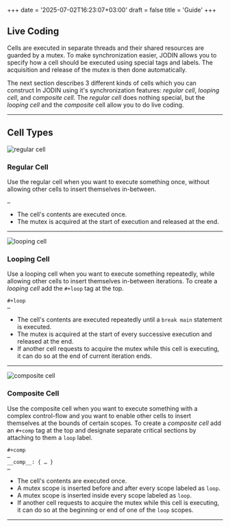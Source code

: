 +++
date = '2025-07-02T16:23:07+03:00'
draft = false
title = 'Guide'
+++

## Live Coding

Cells are executed in separate threads and their shared resources are guarded by a mutex. To make synchronization easier, JODIN allows you to specify how a cell should be executed using special tags and labels. The acquisition and release of the mutex is then done automatically.

The next section describes 3 different kinds of cells which you can construct In JODIN using it's synchronization features: _regular cell_, _looping cell_, and _composite cell_. The _regular cell_ does nothing special, but the _looping cell_ and the _composite_ cell allow you to do live coding.

---

## Cell Types

![regular cell](../regular-cell.png)

### Regular Cell

Use the regular cell when you want to execute something once, without allowing other cells to insert themselves in-between.

```
…
```

- The cell's contents are executed once.
- The mutex is acquired at the start of execution and released at the end.

---

![looping cell](../looping-cell.png)

### Looping Cell

Use a looping cell when you want to execute something repeatedly, while allowing other cells to insert themselves in-between iterations. To create a _looping cell_ add the `#+loop` tag at the top.

```
#+loop
…
```

- The cell's contents are executed repeatedly until a `break main` statement is executed.
- The mutex is acquired at the start of every successive execution and released at the end.
- If another cell requests to acquire the mutex while this cell is executing, it can do so at the end of current iteration ends.

---

![composite cell](../composite-cell.png)

### Composite Cell

Use the composite cell when you want to execute something with a complex control-flow and you want to enable other cells to insert themselves at the bounds of certain scopes. To create a _composite cell_ add an `#+comp` tag at the top and designate separate critical sections by attaching to them a `loop` label.

```
#+comp
…
__comp__: { … }
…
```

- The cell's contents are executed once.
- A mutex scope is inserted before and after every scope labeled as `loop`.
- A mutex scope is inserted inside every scope labeled as `loop`.
- If another cell requests to acquire the mutex while this cell is executing, it can do so at the beginning or end of one of the `loop` scopes.

---
